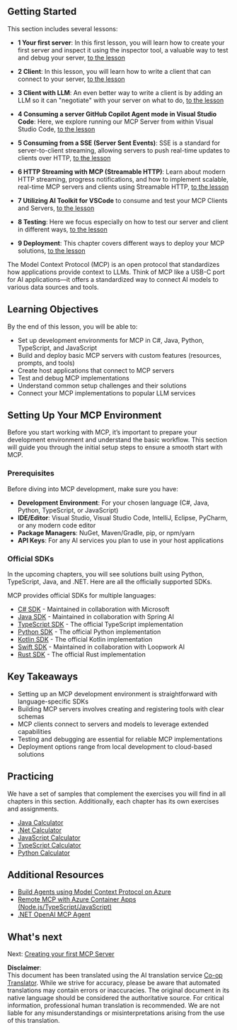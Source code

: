 <!--
CO_OP_TRANSLATOR_METADATA:
{
  "original_hash": "860935ff95d05b006d1d3323e8e3f9e8",
  "translation_date": "2025-07-09T22:26:00+00:00",
  "source_file": "03-GettingStarted/README.md",
  "language_code": "en"
}
-->
## Getting Started  

This section includes several lessons:

- **1 Your first server**: In this first lesson, you will learn how to create your first server and inspect it using the inspector tool, a valuable way to test and debug your server, [to the lesson](01-first-server/README.md)

- **2 Client**: In this lesson, you will learn how to write a client that can connect to your server, [to the lesson](02-client/README.md)

- **3 Client with LLM**: An even better way to write a client is by adding an LLM so it can "negotiate" with your server on what to do, [to the lesson](03-llm-client/README.md)

- **4 Consuming a server GitHub Copilot Agent mode in Visual Studio Code**: Here, we explore running our MCP Server from within Visual Studio Code, [to the lesson](04-vscode/README.md)

- **5 Consuming from a SSE (Server Sent Events)**: SSE is a standard for server-to-client streaming, allowing servers to push real-time updates to clients over HTTP, [to the lesson](05-sse-server/README.md)

- **6 HTTP Streaming with MCP (Streamable HTTP)**: Learn about modern HTTP streaming, progress notifications, and how to implement scalable, real-time MCP servers and clients using Streamable HTTP, [to the lesson](06-http-streaming/README.md)

- **7 Utilizing AI Toolkit for VSCode** to consume and test your MCP Clients and Servers, [to the lesson](07-aitk/README.md)

- **8 Testing**: Here we focus especially on how to test our server and client in different ways, [to the lesson](08-testing/README.md)

- **9 Deployment**: This chapter covers different ways to deploy your MCP solutions, [to the lesson](09-deployment/README.md)


The Model Context Protocol (MCP) is an open protocol that standardizes how applications provide context to LLMs. Think of MCP like a USB-C port for AI applications—it offers a standardized way to connect AI models to various data sources and tools.

## Learning Objectives

By the end of this lesson, you will be able to:

- Set up development environments for MCP in C#, Java, Python, TypeScript, and JavaScript  
- Build and deploy basic MCP servers with custom features (resources, prompts, and tools)  
- Create host applications that connect to MCP servers  
- Test and debug MCP implementations  
- Understand common setup challenges and their solutions  
- Connect your MCP implementations to popular LLM services  

## Setting Up Your MCP Environment

Before you start working with MCP, it’s important to prepare your development environment and understand the basic workflow. This section will guide you through the initial setup steps to ensure a smooth start with MCP.

### Prerequisites

Before diving into MCP development, make sure you have:

- **Development Environment**: For your chosen language (C#, Java, Python, TypeScript, or JavaScript)  
- **IDE/Editor**: Visual Studio, Visual Studio Code, IntelliJ, Eclipse, PyCharm, or any modern code editor  
- **Package Managers**: NuGet, Maven/Gradle, pip, or npm/yarn  
- **API Keys**: For any AI services you plan to use in your host applications  

### Official SDKs

In the upcoming chapters, you will see solutions built using Python, TypeScript, Java, and .NET. Here are all the officially supported SDKs.

MCP provides official SDKs for multiple languages:  
- [C# SDK](https://github.com/modelcontextprotocol/csharp-sdk) - Maintained in collaboration with Microsoft  
- [Java SDK](https://github.com/modelcontextprotocol/java-sdk) - Maintained in collaboration with Spring AI  
- [TypeScript SDK](https://github.com/modelcontextprotocol/typescript-sdk) - The official TypeScript implementation  
- [Python SDK](https://github.com/modelcontextprotocol/python-sdk) - The official Python implementation  
- [Kotlin SDK](https://github.com/modelcontextprotocol/kotlin-sdk) - The official Kotlin implementation  
- [Swift SDK](https://github.com/modelcontextprotocol/swift-sdk) - Maintained in collaboration with Loopwork AI  
- [Rust SDK](https://github.com/modelcontextprotocol/rust-sdk) - The official Rust implementation  

## Key Takeaways

- Setting up an MCP development environment is straightforward with language-specific SDKs  
- Building MCP servers involves creating and registering tools with clear schemas  
- MCP clients connect to servers and models to leverage extended capabilities  
- Testing and debugging are essential for reliable MCP implementations  
- Deployment options range from local development to cloud-based solutions  

## Practicing

We have a set of samples that complement the exercises you will find in all chapters in this section. Additionally, each chapter has its own exercises and assignments.

- [Java Calculator](./samples/java/calculator/README.md)  
- [.Net Calculator](../../../03-GettingStarted/samples/csharp)  
- [JavaScript Calculator](./samples/javascript/README.md)  
- [TypeScript Calculator](./samples/typescript/README.md)  
- [Python Calculator](../../../03-GettingStarted/samples/python)  

## Additional Resources

- [Build Agents using Model Context Protocol on Azure](https://learn.microsoft.com/azure/developer/ai/intro-agents-mcp)  
- [Remote MCP with Azure Container Apps (Node.js/TypeScript/JavaScript)](https://learn.microsoft.com/samples/azure-samples/mcp-container-ts/mcp-container-ts/)  
- [.NET OpenAI MCP Agent](https://learn.microsoft.com/samples/azure-samples/openai-mcp-agent-dotnet/openai-mcp-agent-dotnet/)  

## What's next

Next: [Creating your first MCP Server](01-first-server/README.md)

**Disclaimer**:  
This document has been translated using the AI translation service [Co-op Translator](https://github.com/Azure/co-op-translator). While we strive for accuracy, please be aware that automated translations may contain errors or inaccuracies. The original document in its native language should be considered the authoritative source. For critical information, professional human translation is recommended. We are not liable for any misunderstandings or misinterpretations arising from the use of this translation.